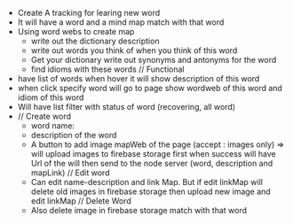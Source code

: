 - Create A tracking for learing new word
- It will have a word and a mind map match with that word
- Using word webs to create map
  + write out the dictionary description
  + write out words you think of when you think of this word
  + Get your dictionary write out synonyms and antonyms for the word
  + find idioms with these words
// Functional
- have list of words when hover it will show description of this word
- when click specify word will go to page show wordweb of this word and idiom of this word
- Will have list filter with status of word (recovering, all word)
- // Create word
  + word name:
  + description of the word
  + A button to add image mapWeb of the page (accept : images only)
   => will upload images to firebase storage first when success will have Url of the will
      then send to the node server (word, description and mapLink)
  // Edit word
  + Can edit name-description and link Map. But if edit linkMap will delete old images in firebase storage
    then upload new image and edit linkMap
  // Delete Word
  + Also delete image in firebase storage match with that word




